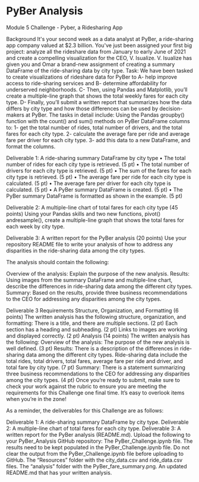 # PyBer Analysis
Module 5 Challenge - Pyber, a Ridesharing App

Background
It's your second week as a data analyst at PyBer, a ride-sharing app company valued at $2.3 billion. You've just been assigned your first big project: analyze all the rideshare data from January to early June of 2021 and create a compelling visualization for the CEO, V. Isualize.
V. Isualize has given you and Omar a brand-new assignment of creating a summary DataFrame of the ride-sharing data by city type. 
Task:
We have been tasked to create visualizations of rideshare data for PyBer to 
A-	help improve access to ride-sharing services and 
B-	determine affordability for underserved neighborhoods.
C-	Then, using Pandas and Matplotlib, you’ll create a multiple-line graph that shows the total weekly fares for each city type. 
D-	Finally, you’ll submit a written report that summarizes how the data differs by city type and how those differences can be used by decision-makers at PyBer.
The tasks in detail include:
Using the Pandas groupby() function with the count() and sum() methods on PyBer DataFrame columns to:
1-	get the total number of rides, total number of drivers, and the total fares for each city type. 
2-	calculate the average fare per ride and average fare per driver for each city type. 
3-	add this data to a new DataFrame, and format the columns.

Deliverable 1: A ride-sharing summary DataFrame by city type
•	The total number of rides for each city type is retrieved. (5 pt)
•	The total number of drivers for each city type is retrieved. (5 pt)
•	The sum of the fares for each city type is retrieved. (5 pt)
•	The average fare per ride for each city type is calculated. (5 pt)
•	The average fare per driver for each city type is calculated. (5 pt)
•	A PyBer summary DataFrame is created. (5 pt)
•	The PyBer summary DataFrame is formatted as shown in the example. (5 pt)

Deliverable 2: A multiple-line chart of total fares for each city type (45 points)
Using your Pandas skills and two new functions, pivot() andresample(), create a multiple-line graph that shows the total fares for each week by city type.

Deliverable 3: A written report for the PyBer analysis (20 points)
Use your repository README file to write your analysis of how to address any disparities in the ride-sharing data among the city types.

The analysis should contain the following:

Overview of the analysis: Explain the purpose of the new analysis.
Results: Using images from the summary DataFrame and multiple-line chart, describe the differences in ride-sharing data among the different city types.
Summary: Based on the results, provide three business recommendations to the CEO for addressing any disparities among the city types.

Deliverable 3 Requirements
Structure, Organization, and Formatting (6 points)
The written analysis has the following structure, organization, and formatting:
There is a title, and there are multiple sections. (2 pt)
Each section has a heading and subheading. (2 pt)
Links to images are working and displayed correctly. (2 pt)
Analysis (14 points)
The written analysis has the following:
Overview of the analysis:
The purpose of the new analysis is well defined. (3 pt)
Results:
There is a description of the differences in ride-sharing data among the different city types. Ride-sharing data include the total rides, total drivers, total fares, average fare per ride and driver, and total fare by city type. (7 pt)
Summary:
There is a statement summarizing three business recommendations to the CEO for addressing any disparities among the city types. (4 pt)
Once you’re ready to submit, make sure to check your work against the rubric to ensure you are meeting the requirements for this Challenge one final time. It’s easy to overlook items when you’re in the zone!

As a reminder, the deliverables for this Challenge are as follows:

Deliverable 1: A ride-sharing summary DataFrame by city type.
Deliverable 2: A multiple-line chart of total fares for each city type.
Deliverable 3: A written report for the PyBer analysis (README.md).
Upload the following to your PyBer_Analysis GitHub repository:
The PyBer_Challenge.ipynb file.
The results need to be kept populated in the PyBer_Challenge.ipynb file. Do not clear the output from the PyBer_Challenge.ipynb file before uploading to GitHub.
The “Resources” folder with the city_data.csv and ride_data.csv files.
The “analysis” folder with the PyBer_fare_summary.png.
An updated README.md that has your written analysis.
